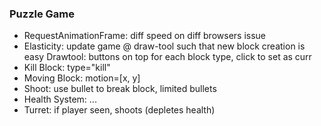 ### Puzzle Game
- RequestAnimationFrame: diff speed on diff browsers issue
- Elasticity: update game @ draw-tool such that new block creation is easy
    Drawtool: buttons on top for each block type, click to set as curr
- Kill Block: type="kill"
- Moving Block: motion=[x, y]
- Shoot: use bullet to break block, limited bullets
- Health System: ...
- Turret: if player seen, shoots (depletes health)